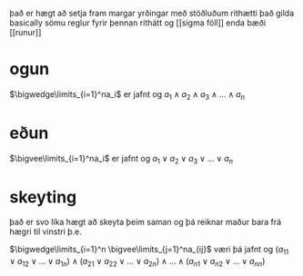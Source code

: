 það er hægt að setja fram margar yrðingar með stöðluðum rithætti
það gilda basically sömu reglur fyrir þennan rithátt og [[sigma föll]] enda bæði [[runur]]

# ogun
$\bigwedge\limits_{i=1}^na_i$ er jafnt og $a_1\land a_2\land a_3\land ...\land a_n$

# eðun
$\bigvee\limits_{i=1}^na_i$ er jafnt og $a_1\lor a_2\lor a_3\lor ...\lor a_n$

# skeyting
það er svo líka hægt að skeyta þeim saman og þá reiknar maður bara frá hægri til vinstri þ.e.

$\bigwedge\limits_{i=1}^n \bigvee\limits_{j=1}^na_{ij}$ væri þá jafnt og $(a_{11}\lor a_{12}\lor ...\lor a_{1n})\land(a_{21}\lor a_{22}\lor ...\lor a_{2n})\land...\land(a_{n1}\lor a_{n2}\lor ...\lor a_{nn})$